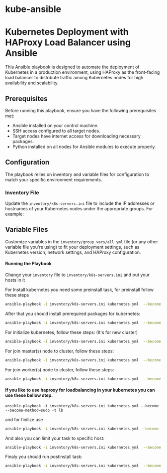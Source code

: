 # kube-ansible

# Kubernetes Deployment with HAProxy Load Balancer using Ansible

This Ansible playbook is designed to automate the deployment of Kubernetes in a production environment, using HAProxy as the front-facing load balancer to distribute traffic among Kubernetes nodes for high availability and scalability.

## Prerequisites

Before running this playbook, ensure you have the following prerequisites met:
- Ansible installed on your control machine.
- SSH access configured to all target nodes.
- Target nodes have internet access for downloading necessary packages.
- Python installed on all nodes for Ansible modules to execute properly.

## Configuration

The playbook relies on inventory and variable files for configuration to match your specific environment requirements.

### Inventory File

Update the `inventory/k8s-servers.ini` file to include the IP addresses or hostnames of your Kubernetes nodes under the appropriate groups. For example:

## Variable Files
Customize variables in the `inventory/group_vars/all.yml` file (or any other variable file you're using) to fit your deployment settings, such as Kubernetes version, network settings, and HAProxy configuration.

#### Running the Playbook

Change your `inventory` file to `inventory/k8s-servers.ini` and put your hosts in it

For Install kubernetes you need some preinstall task, for preinstall follow these steps

```bash
ansible-playbook -i inventory/k8s-servers.ini kubernetes.yml  --become --become-method=sudo -t preinstall
```

After that you should install prerequired packages for kubernetes:

```bash
ansible-playbook -i inventory/k8s-servers.ini kubernetes.yml  --become --become-method=sudo -t k8s
```

For initialize kubernetes, follow these steps: (It's for new cluster)

```bash
ansible-playbook -i inventory/k8s-servers.ini kubernetes.yml  --become --become-method=sudo -t init_k8s
```

For join master(s) node to cluster, follow these steps:

```bash
ansible-playbook -i inventory/k8s-servers.ini kubernetes.yml  --become --become-method=sudo -t join_master
```

For join worker(s) node to cluster, follow these steps:

```bash
ansible-playbook -i inventory/k8s-servers.ini kubernetes.yml  --become --become-method=sudo -t join_worker
```
#### If you like to use haproxy for loadbalancing in your kubernetes you can use these bellow step.

```basb
ansible-playbook -i inventory/k8s-servers.ini kubernetes.yml --become --become-method=sudo -t lb
```

and for finilize use

```bash
ansible-playbook -i inventory/k8s-servers.ini kubernetes.yml --become --become-method=sudo -t postinstall
```


And also you can limit your task to specific host:

```bash
ansible-playbook -i inventory/k8s-servers.ini kubernetes.yml  --become --become-method=sudo -t join_worker -l k8s-test-worker1
```

Finaly you should run postinstall task:

```bash
ansible-playbook -i inventory/k8s-servers.ini kubernetes.yml  --become --become-method=sudo -t postinstall
```
